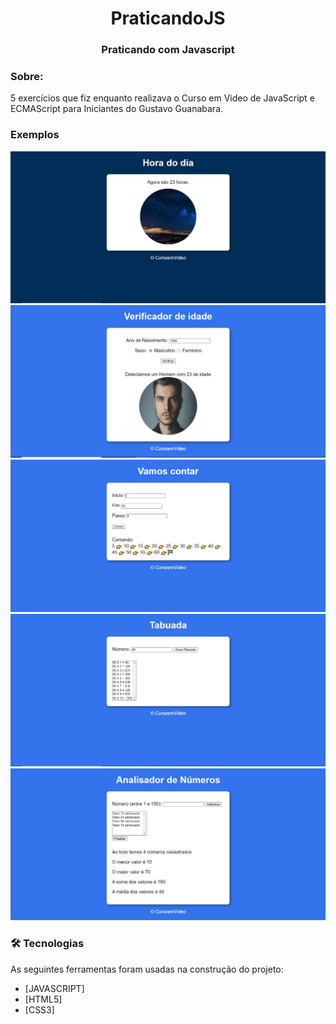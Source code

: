 <h1 align="center">PraticandoJS</h1>
<h3 align="center">Praticando com Javascript</h3>

### Sobre:
5 exercícios que fiz enquanto realizava o Curso em Video de JavaScript e ECMAScript para Iniciantes do Gustavo Guanabara.
<br>
### Exemplos
<img src="./img/Hora-do-dia.jpg">
<img src="./img/Verifica-idade.jpg">
<img src="./img/Vamos-contar.jpg">
<img src="./img/Tabuada.jpg">
<img src="./img/Analisador-de-numeros.jpg">


### 🛠 Tecnologias

As seguintes ferramentas foram usadas na construção do projeto:

- [JAVASCRIPT]
- [HTML5]
- [CSS3]
